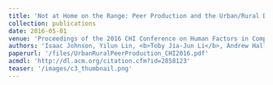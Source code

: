 ```yaml
---
title: 'Not at Home on the Range: Peer Production and the Urban/Rural Divide'
collection: publications
date: 2016-05-01
venue: 'Proceedings of the 2016 CHI Conference on Human Factors in Computing Systems (CHI 2016)'
authors: 'Isaac Johnson, Yilun Lin, <b>Toby Jia-Jun Li</b>, Andrew Hall, Aaron Halfaker, Johannes Schöning, and Brent Hecht'
paperurl: '/files/UrbanRuralPeerProduction_CHI2016.pdf'
acmdl: 'http://dl.acm.org/citation.cfm?id=2858123'
teaser: '/images/c3_thumbnail.png'
---
```

